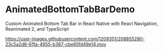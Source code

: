 # AnimatedBottomTabBarDemo
Custom Animated Bottom Tab Bar in React Native with React Navigation, Reanimated 2, and TypeScript

https://user-images.githubusercontent.com/1209351/208855280-23c5a2d6-61fa-4955-b367-cbe65fd49e14.mov
